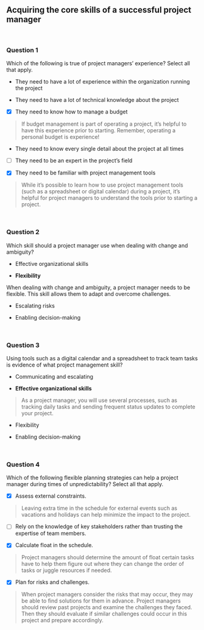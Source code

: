 ## Acquiring the core skills of a successful project manager

<br>

### Question 1 

Which of the following is true of project managers’ experience? Select all that apply.

- They need to have a lot of experience within the organization running the project


- They need to have a lot of technical knowledge about the project


+ [x] They need to know how to manage a budget

> If budget management is part of operating a project, it’s helpful to have this experience prior to starting. Remember, operating a personal budget is experience!


- They need to know every single detail about the project at all times


+ [ ] They need to be an expert in the project’s field


+ [x] They need to be familiar with project management tools

> While it’s possible to learn how to use project management tools (such as a spreadsheet or digital calendar) during a project, it’s helpful for project managers to understand the tools prior to starting a project. 

<br>

### Question 2

Which skill should a project manager use when dealing with change and ambiguity?

- Effective organizational skills


- **Flexibility**
> 
When dealing with change and ambiguity, a project manager needs to be flexible. This skill allows them to adapt and overcome challenges.

- Escalating risks


- Enabling decision-making

<br>

### Question 3

Using tools such as a digital calendar and a spreadsheet to track team tasks is evidence of what project management skill?

- Communicating and escalating


- **Effective organizational skills**
> As a project manager, you will use several processes, such as tracking daily tasks and sending frequent status updates to complete your project.


- Flexibility


- Enabling decision-making

<br>

### Question 4

Which of the following flexible planning strategies can help a project manager during times of unpredictability? Select all that apply.

+ [x] Assess external constraints.

> Leaving extra time in the schedule for external events such as vacations and holidays can help minimize the impact to the project.


+ [ ] Rely on the knowledge of key stakeholders rather than trusting the expertise of team members.


+ [x] Calculate float in the schedule.

> Project managers should determine the amount of float certain tasks have to help them figure out where they can change the order of tasks or juggle resources if needed. 


+ [x] Plan for risks and challenges.

> When project managers consider the risks that may occur, they may be able to find solutions for them in advance. Project managers should review past projects and examine the challenges they faced. Then they should evaluate if similar challenges could occur in this project and prepare accordingly.